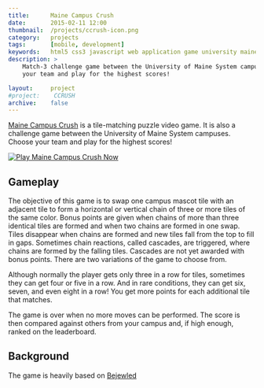 ```yaml
---
title:      Maine Campus Crush
date:       2015-02-11 12:00
thumbnail:  /projects/ccrush-icon.png
category:   projects
tags:       [mobile, development]
keywords:   html5 css3 javascript web application game university maine system campuses usm uma umm umaine umf umfk umm umpi ums
description: >
    Match-3 challenge game between the University of Maine System campuses. Choose
    your team and play for the highest scores!

layout:     project
#project:    CCRUSH
archive:    false
---
```

[Maine Campus Crush][campuscrush] is a tile-matching puzzle video game. It is also a
challenge game between the University of Maine System campuses. Choose
your team and play for the highest scores! 


[![Play Maine Campus Crush Now]({{"/projects/ccrush-splash.png"|prepend:site.assetsurl}})][campuscrush]

## Gameplay

The objective of this game is to swap one campus mascot tile with an
adjacent tile to form a horizontal or vertical chain of three or more
tiles of the same color. Bonus points are given when chains of more than
three identical tiles are formed and when two chains are formed in one
swap. Tiles disappear when chains are formed and new tiles fall from the
top to fill in gaps. Sometimes chain reactions, called cascades, are
triggered, where chains are formed by the falling tiles. Cascades are
not yet awarded with bonus points. There are two variations of the game
to choose from.

Although normally the player gets only three in a row for tiles,
sometimes they can get four or five in a row. And in rare conditions,
they can get six, seven, and even eight in a row! You get more points
for each additional tile that matches.

The game is over when no more moves can be performed. The score is
then compared against others from your campus and, if high enough,
ranked on the leaderboard.

## Background

The game is heavily based on [Bejewled][bejewled]

 [campuscrush]: http://people.usm.maine.edu/houser/CampusCrush/
 [bejewled]:    http://en.wikipedia.org/wiki/Bejeweled
